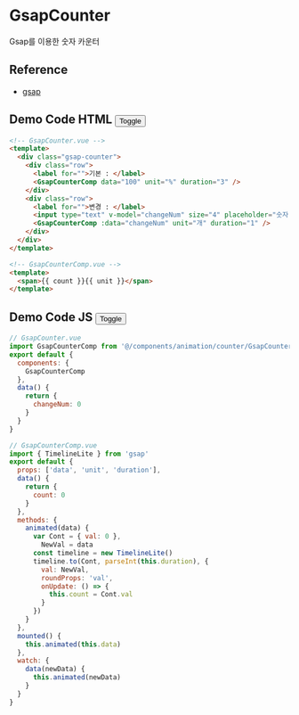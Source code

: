 # GsapCounter
Gsap를 이용한 숫자 카운터

## Reference   
- <a target="_blank" href="https://greensock.com/gsap/">gsap</a>

## Demo Code HTML <button class="btn-toggle-code" id="toggle-code1">Toggle</button>
```html
<!-- GsapCounter.vue -->
<template>
  <div class="gsap-counter">
    <div class="row">
      <label for="">기본 : </label>
      <GsapCounterComp data="100" unit="%" duration="3" />
    </div>
    <div class="row">
      <label for="">변경 : </label>
      <input type="text" v-model="changeNum" size="4" placeholder="숫자 입력" style="margin-right: 10px;" />
      <GsapCounterComp :data="changeNum" unit="개" duration="1" />
    </div>
  </div>
</template>

<!-- GsapCounterComp.vue -->
<template>
  <span>{{ count }}{{ unit }}</span>
</template>

```

## Demo Code JS <button class="btn-toggle-code" id="toggle-code2">Toggle</button>
```javascript
// GsapCounter.vue
import GsapCounterComp from '@/components/animation/counter/GsapCounterComp'
export default {
  components: {
    GsapCounterComp
  },
  data() {
    return {
      changeNum: 0
    }
  }
}

// GsapCounterComp.vue
import { TimelineLite } from 'gsap'
export default {
  props: ['data', 'unit', 'duration'],
  data() {
    return {
      count: 0
    }
  },
  methods: {
    animated(data) {
      var Cont = { val: 0 },
        NewVal = data
      const timeline = new TimelineLite()
      timeline.to(Cont, parseInt(this.duration), {
        val: NewVal,
        roundProps: 'val',
        onUpdate: () => {
          this.count = Cont.val
        }
      })
    }
  },
  mounted() {
    this.animated(this.data)
  },
  watch: {
    data(newData) {
      this.animated(newData)
    }
  }
}
```